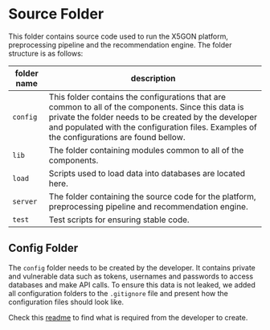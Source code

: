 # Source Folder

This folder contains source code used to run the X5GON platform, preprocessing
pipeline and the recommendation engine. The folder structure is as follows:

| folder name | description |
| ----------- | ----------- |
| `config`    | This folder contains the configurations that are common to all of the components. Since this data is private the folder needs to be created by the developer and populated with the configuration files. Examples of the configurations are found bellow.|
| `lib`       | The folder containing modules common to all of the components. |
| `load`      | Scripts used to load data into databases are located here. |
| `server`    | The folder containing the source code for the platform, preprocessing pipeline and recommendation engine. |
| `test`      | Test scripts for ensuring stable code. |


## Config Folder

The `config` folder needs to be created by the developer. It contains private
and vulnerable data such as tokens, usernames and passwords to access databases
and make API calls. To ensure this data is not leaked, we added all configuration
folders to the `.gitignore` file and present how the configuration files should
look like.

Check this [readme](./config/README.md) to find what is required from the
developer to create.
